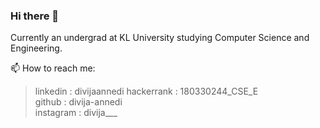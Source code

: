 ### Hi there 👋

Currently an undergrad at KL University studying Computer Science and Engineering.

📫 How to reach me: 
>linkedin   : divijaannedi
>hackerrank : 180330244_CSE_E  
>github     : divija-annedi  
>instagram  : divija___  


